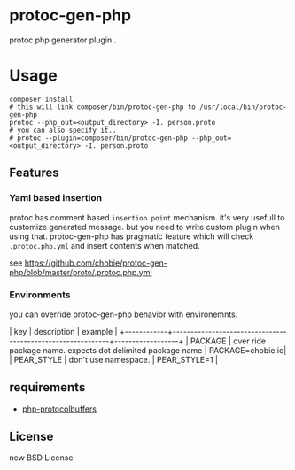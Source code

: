 # protoc-gen-php

protoc php generator plugin .

# Usage

````
composer install
# this will link composer/bin/protoc-gen-php to /usr/local/bin/protoc-gen-php
protoc --php_out=<output_directory> -I. person.proto
# you can also specify it..
# protoc --plugin=composer/bin/protoc-gen-php --php_out=<output_directory> -I. person.proto
````

## Features

### Yaml based insertion

protoc has comment based `insertion point` mechanism. it's very usefull to customize generated message.
but you need to write custom plugin when using that.
protoc-gen-php has pragmatic feature which will check `.protoc.php.yml` and insert contents when matched.

see https://github.com/chobie/protoc-gen-php/blob/master/proto/.protoc.php.yml

### Environments

you can override protoc-gen-php behavior with environemnts.

| key        | description                                                | example          |
+------------+------------------------------------------------------------+------------------+
| PACKAGE    | over ride package name. expects dot delimited package name | PACKAGE=chobie.io|
| PEAR_STYLE | don't use namespace.                                       | PEAR_STYLE=1     |

## requirements

* [php-protocolbuffers](https://github.com/chobie/php-protocolbuffers)

## License

new BSD License